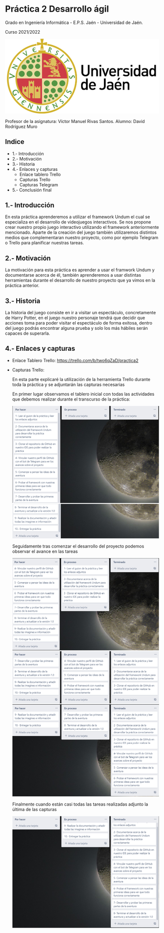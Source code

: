 # Práctica 2 Desarrollo ágil

Grado en Ingeniería Informática - E.P.S. Jaén - Universidad de Jaén.

Curso 2021/2022

![Image tex](https://github.com/UJA-Desarrollo-Agil/d-agil-2021-2022-practica-2-Davidrmuro/blob/master/games/media/img/uja.jpg)


Profesor de la asignatura: Víctor Manuel Rivas Santos.
Alumno: David Rodríguez Muro

## Indice
*  1.- Introducción 
*  2.- Motivación 
*  3.- Historia
*  4.- Enlaces y capturas
      * Enlace tablero Trello
      * Capturas Trello
      * Capturas Telegram
 * 5.- Conclusión final

## 1.- Introducción

  En esta práctica aprenderemos a utilizar el framework Undum el cual se especializa en el desarrollo de videojuegos interactivos. Se nos propone crear nuestro propio juego interactivo utilizando el framework anteriormente mencionado. Aparte de la creación del juego también utilizaremos distintos medios que complementaran nuestro proyecto, como por ejemplo Telegram o Trello para planificar nuestras tareas.
  
## 2.- Motivación

  La motivación para esta práctica es aprender a usar el framwork Undum y documentarse acerca de él, también aprenderemos a usar distintas herramientas durante el desarrollo de nuestro proyecto que ya vimos en la práctica anterior.
  
## 3.- Historia

  La historia del juego consiste en ir a visitar un espectáculo, concretamente de Harry Potter, en el juego nuestro personaje tendrá que decidir que acciones toma para poder visitar el espectáculo de forma exitosa, dentro del juego podrás encontrar alguna prueba y solo los más hábiles serán capaces de superarla.

## 4.- Enlaces y capturas 

* Enlace Tablero Trello: https://trello.com/b/two6qZaD/practica2
    

* Capturas Trello:

   En esta parte explicaré la utilización de la herramienta Trello durante toda la práctica y se adjuntarán las capturas necesarias 

   En primer lugar observamos el tablero inicial con todas las actividades que debemos realizar durante el transcurso de la práctica:

  ![Image tex](https://github.com/UJA-Desarrollo-Agil/d-agil-2021-2022-practica-2-Davidrmuro/blob/master/games/media/img/trello_1.png)
  ![Image tex](https://github.com/UJA-Desarrollo-Agil/d-agil-2021-2022-practica-2-Davidrmuro/blob/master/games/media/img/trello_2.png)

  Seguidamente tras comenzar el desarrollo del proyecto podemos observar el avance en las tareas

  ![Image tex](https://github.com/UJA-Desarrollo-Agil/d-agil-2021-2022-practica-2-Davidrmuro/blob/master/games/media/img/trello_3.png)
  ![Image tex](https://github.com/UJA-Desarrollo-Agil/d-agil-2021-2022-practica-2-Davidrmuro/blob/master/games/media/img/trello_4.png)
  ![Image tex](https://github.com/UJA-Desarrollo-Agil/d-agil-2021-2022-practica-2-Davidrmuro/blob/master/games/media/img/trello_5.png)

  Finalmente cuando están casi todas las tareas realizadas adjunto la última de las capturas

  ![Image tex](https://github.com/UJA-Desarrollo-Agil/d-agil-2021-2022-practica-2-Davidrmuro/blob/master/games/media/img/trello_6.png)

